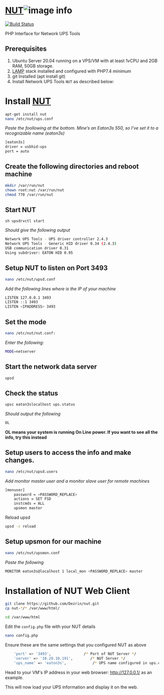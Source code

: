# [NUT](https://ups.dezr.in)![image info](http://dezrin.ddns.net:8080/api/public/dl/Z-WXwfVe/share/Screenshot%202023-12-14%20234942.png)
[![Build Status](http://dezrin.ddns.net:8080/api/public/dl/gxyJXCDG/share/release-passing.svg)](https://github.com/Dezrin/nut/releases/tag/v1.00.5)

PHP Interface for Network UPS Tools

## Prerequisites
1. Ubuntu Server 20.04 running on a VPS/VM with at least 1vCPU and 2GB RAM, 50GB storage.
2. [LAMP](https://www.digitalocean.com/community/tutorials/how-to-install-linux-apache-mysql-php-lamp-stack-on-ubuntu-20-04) stack installed and configured with PHP7.4 minimum
3. git Installed (apt install git)
4. Install Network UPS Tools `NUT` as described below:

# Install [NUT](https://networkupstools.org/)
```sh
apt-get install nut
nano /etc/nut/ups.conf
```
*Paste the foollowing at the bottom. Mine’s an Eaton3s 550, so I’ve set it to a recognizable name (eaton3s)*
```sh
[eaton3s]
driver = usbhid-ups
port = auto
```
## Create the following directories and reboot machine
```sh
mkdir /var/run/nut
chown root:nut /var/run/nut
chmod 770 /var/run/nut
```

## Start NUT
```sh upsdrvctl start ```

*Should give the following output*
```sh
Network UPS Tools - UPS driver controller 2.4.3
Network UPS Tools - Generic HID driver 0.34 (2.4.3)
USB communication driver 0.31
Using subdriver: EATON HID 0.95
```
## Setup NUT to listen on Port 3493
```sh
nano /etc/nut/upsd.conf
``` 
*Add the following lines where <IPADDRESS> is the IP of your machine*
```sh
LISTEN 127.0.0.1 3493
LISTEN ::1 3493
LISTEN <IPADDRESS> 3493
```
## Set the mode
```sh
nano /etc/nut/nut.conf:
```
*Enter the following:*
```sh
MODE=netserver
```
## Start the network data server
```sh 
upsd
```
## Check the status
```sh
upsc eaton3slocalhost ups.status
```
*Should output the following*
```sh 
OL
```
**OL means your system is running On Line power. If you want to see all the info, try this instead**

## Setup users to access the info and make changes.
```sh
nano /etc/nut/upsd.users
```
*Add monitor master user and a monitor slave user for remote machines*
```sh
[monuser]
    password = <PASSWORD_REPLACE>
    actions = SET FSD
    instcmds = ALL
    upsmon master
```
Reload upsd
```sh
upsd -c reload
```

## Setup upsmon for our machine
```sh 
nano /etc/nut/upsmon.conf
```
*Paste the following*
```sh
MONITOR eaton3s@localhost 1 local_mon <PASSWORD_REPLACE> master
```

# Installation of NUT Web Client

```sh
git clone https://github.com/Dezrin/nut.git
cp nut-*/* /var/www/html/
```

```sh
cd /var/www/html
```

Edit the ```config.php``` file with your NUT details

```sh
nano config.php
```

Ensure these are the same settings that you configured NUT as above

```sh
    'port' => '3493',               /* Port of NUT Server */
    'server' => '10.20.10.191',        /* NUT Server */
    'ups_name' => 'eaton3s',            /* UPS name configured in ups.conf */
```

Head to your VM's IP address in your web browser: http://127.0.0.1/ as an example. 

This will now load your UPS information and display it on the web. 
